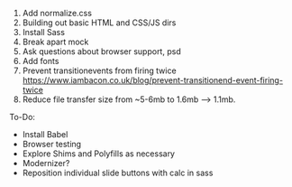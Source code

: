 1. Add normalize.css
2. Building out basic HTML and CSS/JS dirs
3. Install Sass
4. Break apart mock
5. Ask questions about browser support, psd
6. Add fonts
7. Prevent transitionevents from firing twice https://www.iambacon.co.uk/blog/prevent-transitionend-event-firing-twice
8. Reduce file transfer size from ~5-6mb to 1.6mb --> 1.1mb.




To-Do:
* Install Babel
* Browser testing
* Explore Shims and Polyfills as necessary
* Modernizer?
* Reposition individual slide buttons with calc in sass